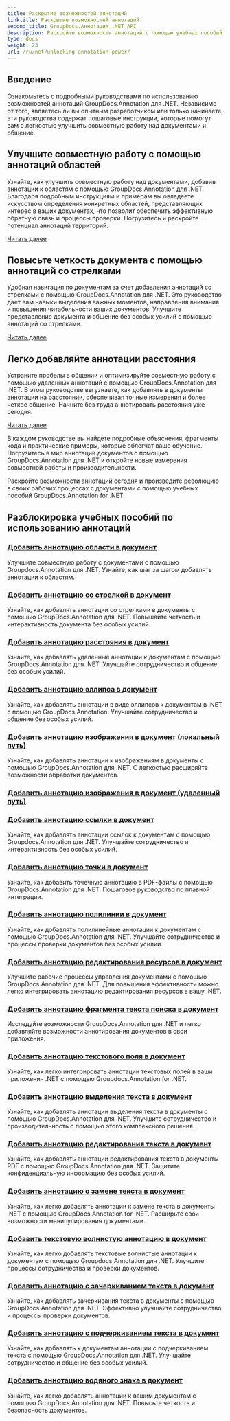 ```yaml
---
title: Раскрытие возможностей аннотаций
linktitle: Раскрытие возможностей аннотаций
second_title: GroupDocs.Аннотация .NET API
description: Раскройте возможности аннотаций с помощью учебных пособий GroupDocs.Annotation for .NET. Научитесь шаг за шагом добавлять различные аннотации и улучшать совместную работу без особых усилий.
type: docs
weight: 23
url: /ru/net/unlocking-annotation-power/
---
```

## Введение

Ознакомьтесь с подробными руководствами по использованию возможностей аннотаций GroupDocs.Annotation для .NET. Независимо от того, являетесь ли вы опытным разработчиком или только начинаете, эти руководства содержат пошаговые инструкции, которые помогут вам с легкостью улучшить совместную работу над документами и общение.

## Улучшите совместную работу с помощью аннотаций областей

Узнайте, как улучшить совместную работу над документами, добавив аннотации к областям с помощью GroupDocs.Annotation для .NET. Благодаря подробным инструкциям и примерам вы овладеете искусством определения конкретных областей, представляющих интерес в ваших документах, что позволит обеспечить эффективную обратную связь и процессы проверки. Погрузитесь и раскройте потенциал аннотаций территорий.

[Читать далее](./add-area-annotation/)

## Повысьте четкость документа с помощью аннотаций со стрелками

Удобная навигация по документам за счет добавления аннотаций со стрелками с помощью GroupDocs.Annotation для .NET. Это руководство дает вам навыки выделения важных моментов, направления внимания и повышения читабельности ваших документов. Улучшите представление документа и общение без особых усилий с помощью аннотаций со стрелками.

[Читать далее](./add-arrow-annotation/)

## Легко добавляйте аннотации расстояния

Устраните пробелы в общении и оптимизируйте совместную работу с помощью удаленных аннотаций с помощью GroupDocs.Annotation для .NET. В этом руководстве вы узнаете, как добавлять в документы аннотации на расстоянии, обеспечивая точные измерения и более четкое общение. Начните без труда аннотировать расстояния уже сегодня.

[Читать далее](./add-distance-annotation/)

В каждом руководстве вы найдете подробные объяснения, фрагменты кода и практические примеры, которые облегчат ваше обучение. Погрузитесь в мир аннотаций документов с помощью GroupDocs.Annotation для .NET и откройте новые измерения совместной работы и производительности.

Раскройте возможности аннотаций сегодня и произведите революцию в своих рабочих процессах с документами с помощью учебных пособий GroupDocs.Annotation for .NET.

## Разблокировка учебных пособий по использованию аннотаций
### [Добавить аннотацию области в документ](./add-area-annotation/)
Улучшите совместную работу с документами с помощью Groupdocs.Annotation для .NET. Узнайте, как шаг за шагом добавлять аннотации к областям.
### [Добавить аннотацию со стрелкой в документ](./add-arrow-annotation/)
Узнайте, как добавлять аннотации со стрелками в документы с помощью GroupDocs.Annotation для .NET. Повышайте четкость и интерактивность документа без особых усилий.
### [Добавить аннотацию расстояния в документ](./add-distance-annotation/)
Узнайте, как добавлять удаленные аннотации к документам с помощью GroupDocs.Annotation для .NET. Улучшайте сотрудничество и общение без особых усилий.
### [Добавить аннотацию эллипса в документ](./add-ellipse-annotation/)
Узнайте, как добавлять аннотации в виде эллипсов к документам в .NET с помощью GroupDocs.Annotation. Улучшайте сотрудничество и общение без особых усилий.
### [Добавить аннотацию изображения в документ (локальный путь)](./add-image-annotation-local-path/)
Узнайте, как добавлять аннотации к изображениям в документы с помощью GroupDocs.Annotation для .NET. С легкостью расширяйте возможности обработки документов.
### [Добавить аннотацию изображения в документ (удаленный путь)](./add-image-annotation-remote-path/)
### [Добавить аннотацию ссылки в документ](./add-link-annotation/)
Узнайте, как добавлять аннотации ссылок к документам с помощью Groupdocs.Annotation для .NET. Улучшайте сотрудничество и интерактивность без особых усилий.
### [Добавить аннотацию точки в документ](./add-point-annotation/)
Узнайте, как добавить точечную аннотацию в PDF-файлы с помощью GroupDocs.Annotation для .NET. Пошаговое руководство по плавной интеграции.
### [Добавить аннотацию полилинии в документ](./add-polyline-annotation/)
Узнайте, как добавлять полилинейные аннотации к документам с помощью GroupDocs.Annotation для .NET. Улучшайте сотрудничество и процессы проверки документов без особых усилий.
### [Добавить аннотацию редактирования ресурсов в документ](./add-resources-redaction-annotation/)
Улучшите рабочие процессы управления документами с помощью GroupDocs.Annotation для .NET. Для повышения эффективности можно легко интегрировать аннотацию редактирования ресурсов в вашу .NET.
### [Добавить аннотацию фрагмента текста поиска в документ](./add-search-text-fragment-annotation/)
Исследуйте возможности GroupDocs.Annotation для .NET и легко добавляйте возможности аннотирования документов в свои приложения.
### [Добавить аннотацию текстового поля в документ](./add-text-field-annotation/)
Узнайте, как легко интегрировать аннотации текстовых полей в ваши приложения .NET с помощью Groupdocs.Annotation for .NET.
### [Добавить аннотацию выделения текста в документ](./add-text-highlight-annotation/)
Узнайте, как добавлять аннотации выделения текста в документы с помощью GroupDocs.Annotation для .NET. Улучшите сотрудничество и производительность с помощью этого комплексного решения.
### [Добавить аннотацию редактирования текста в документ](./add-text-redaction-annotation/)
Узнайте, как добавлять аннотации редактирования текста в документы PDF с помощью GroupDocs.Annotation для .NET. Защитите конфиденциальную информацию без особых усилий.
### [Добавить аннотацию о замене текста в документ](./add-text-replacement-annotation/)
Узнайте, как легко добавлять аннотации к замене текста в документы .NET с помощью GroupDocs.Annotation for .NET. Расширьте свои возможности манипулирования документами.
### [Добавить текстовую волнистую аннотацию в документ](./add-text-squiggly-annotation/)
Узнайте, как легко добавлять текстовые волнистые аннотации к документам с помощью Groupdocs.Annotation для .NET. Улучшите процессы сотрудничества и проверки документов.
### [Добавить аннотацию с зачеркиванием текста в документ](./add-text-strikeout-annotation/)
Узнайте, как добавлять зачеркивания текста в документы с помощью GroupDocs.Annotation для .NET. Эффективно улучшайте сотрудничество и процессы проверки документов.
### [Добавить аннотацию с подчеркиванием текста в документ](./add-text-underline-annotation/)
Узнайте, как добавлять к документам аннотации с подчеркиванием текста с помощью GroupDocs.Annotation для .NET. Улучшайте сотрудничество и общение без особых усилий.
### [Добавить аннотацию водяного знака в документ](./add-watermark-annotation/)
Узнайте, как легко добавлять аннотации к вашим документам с помощью GroupDocs.Annotation для .NET. Повысьте четкость и безопасность документов.